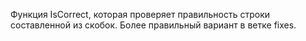 Функция IsCorrect, которая проверяет правильность строки составленной из скобок. Более правильный вариант в ветке fixes.
